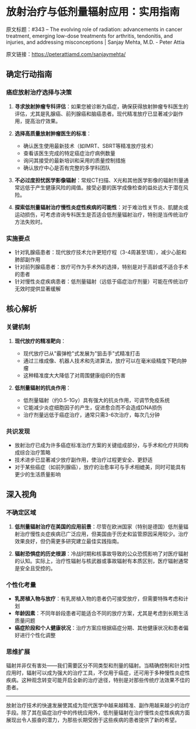 # 放射治疗与低剂量辐射应用：实用指南

原文标题：#343 – The evolving role of radiation: advancements in cancer treatment, emerging low-dose treatments for arthritis, tendonitis, and injuries, and addressing misconceptions | Sanjay Mehta, M.D. - Peter Attia

原文链接：https://peterattiamd.com/sanjaymehta/

<YouTube videoId="xtgQUiBuGVI" />


## 确定行动指南

### 癌症放射治疗选择与决策

1. **寻求放射肿瘤专科评估**：如果您被诊断为癌症，确保获得放射肿瘤专科医生的评估，尤其是乳腺癌、前列腺癌和脑癌患者。现代精准放疗已显著减少副作用，提高治疗效果。

2. **选择高质量放射肿瘤医生的标准**：
   - 确认医生使用最新技术（如IMRT、SBRT等精准放疗技术）
   - 查看该医生完成的特定癌症治疗病例数量
   - 询问其接受的最新培训和采用的质量控制措施
   - 确认放疗中心是否有完整的多学科团队

3. **不必过度担忧医学影像辐射**：常规CT扫描、X光和其他医学影像的辐射剂量通常远低于产生健康风险的阈值。接受必要的医学成像检查的益处远大于潜在风险。

4. **探索低剂量辐射治疗慢性炎症性疾病的可能性**：对于难治性关节炎、肌腱炎或运动损伤，可考虑咨询专科医生是否适合低剂量辐射治疗，特别是当传统治疗方法失败时。

### 实施要点

- 针对乳腺癌患者：现代放疗技术允许更短疗程（3-4周甚至1周），减少心脏和肺部副作用
- 针对前列腺癌患者：放疗可作为手术外的选择，特别是对于高龄或不适合手术的患者
- 针对慢性炎症疾病患者：低剂量辐射（远低于癌症治疗剂量）可能在传统治疗无效时提供显著缓解

## 核心解析

### 关键机制

1. **现代放疗的精准靶向**：
   - 现代放疗已从"霰弹枪"式发展为"狙击手"式精准打击
   - 通过三维成像、机器人技术和先进算法，放疗可以在毫米级精度下靶向肿瘤
   - 这种精准度大大降低了对周围健康组织的伤害

2. **低剂量辐射的抗炎作用**：
   - 低剂量辐射（约0.5-1Gy）具有强大的抗炎作用，可调节免疫系统
   - 它能减少炎症细胞因子的产生，促进愈合而不会造成DNA损伤
   - 治疗剂量远低于癌症治疗，通常只需3-6次治疗，每次几分钟

### 共识发现

- 放射治疗已成为许多癌症标准治疗方案的关键组成部分，与手术和化疗共同构成综合治疗策略
- 技术进步已显著减少放疗副作用，使治疗过程更安全、更舒适
- 对于某些癌症（如前列腺癌），放疗的治愈率可与手术相媲美，同时可能具有更少的生活质量影响

## 深入视角

### 不确定区域

1. **低剂量辐射治疗在美国的应用前景**：尽管在欧洲国家（特别是德国）低剂量辐射治疗慢性炎症疾病已广泛应用，但美国由于历史和监管原因采用较少。治疗效果良好，但仍需更多研究建立最佳实践指南。

2. **辐射恐惧症的历史根源**：冷战时期和核事故导致的公众恐慌影响了对医疗辐射的认知。实际上，治疗性辐射与核武器或事故辐射有本质区别，医疗辐射通常是安全且受控的。

### 个性化考量

- **乳房植入物与放疗**：有乳房植入物的患者仍可接受放疗，但需要特殊考虑和计划
- **年龄因素**：不同年龄段患者可能适合不同的放疗方案，尤其是考虑到长期生活质量问题
- **癌症阶段和个人健康状况**：治疗方案应根据癌症分期、其他健康状况和患者偏好进行个性化调整

### 思维扩展

辐射并非仅有害处——我们需要区分不同类型和剂量的辐射。当精确控制和针对性应用时，辐射可以成为强大的治疗工具，不仅用于癌症，还可用于多种慢性炎症性疾病。这种观念转变可能开启全新的治疗途径，特别是对那些传统疗法效果不佳的患者。

---

放射治疗技术的快速发展使其成为现代医学中越来越精准、副作用越来越少的治疗手段。除了其在癌症治疗中的传统应用外，低剂量辐射在治疗慢性炎症性疾病方面展现出令人振奋的潜力，为那些长期受困于这些疾病的患者提供了新的希望。